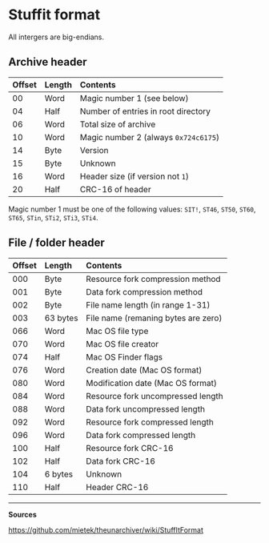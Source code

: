 # Stuffit format

All intergers are big-endians.


## Archive header

| **Offset** | **Length** | **Contents** |
|:-----------|:-----------|:-------------|
| 00         | Word       | Magic number 1 (see below)  |
| 04         | Half       | Number of entries in root directory |
| 06         | Word       | Total size of archive |
| 10         | Word       | Magic number 2 (always `0x724c6175`) |
| 14         | Byte       | Version |
| 15         | Byte       | Unknown |
| 16         | Word       | Header size (if version not `1`) |
| 20         | Half       | CRC-16 of header |

Magic number 1 must be one of the following values: `SIT!`, `ST46`, `ST50`,
`ST60`, `ST65`, `STin`, `STi2`, `STi3`, `STi4`.


## File / folder header

| **Offset** | **Length** | **Contents** |
|:-----------|:-----------|:-------------|
| 000        | Byte       | Resource fork compression method |
| 001        | Byte       | Data fork compression method |
| 002        | Byte       | File name length (in range 1-31) |
| 003        | 63 bytes   | File name (remaning bytes are zero)  |
| 066        | Word       | Mac OS file type |
| 070        | Word       | Mac OS file creator |
| 074        | Half       | Mac OS Finder flags |
| 076        | Word       | Creation date (Mac OS format) |
| 080        | Word       | Modification date (Mac OS format) |
| 084        | Word       | Resource fork uncompressed length |
| 088        | Word       | Data fork uncompressed length |
| 092        | Word       | Resource fork compressed length |
| 096        | Word       | Data fork compressed length |
| 100        | Half       | Resource fork CRC-16 |
| 102        | Half       | Data fork CRC-16 |
| 104        | 6 bytes    | Unknown |
| 110        | Half       | Header CRC-16 |


---------------------------

**Sources**

https://github.com/mietek/theunarchiver/wiki/StuffItFormat
